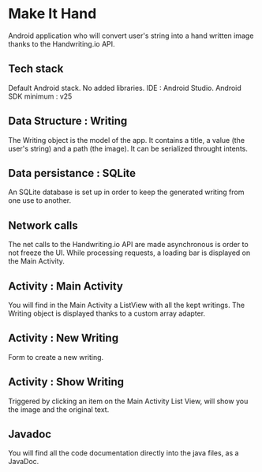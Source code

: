 # Make It Hand

Android application who will convert user's string into a hand written image thanks to the Handwriting.io API.

## Tech stack
  Default Android stack. No added libraries.
  IDE : Android Studio.
  Android SDK minimum : v25

## Data Structure : Writing

  The Writing object is the model of the app. It contains a title, a value (the user's string) and a path (the image).
  It can be serialized throught intents.
  
## Data persistance : SQLite

  An SQLite database is set up in order to keep the generated writing from one use to another.
  
## Network calls

  The net calls to the Handwriting.io API are made asynchronous is order to not freeze the UI.
  While processing requests, a loading bar is displayed on the Main Activity.
  
## Activity :  Main Activity

  You will find in the Main Activity a ListView with all the kept writings. The Writing object is displayed thanks to a custom array adapter.
  
## Activity : New Writing

  Form to create a new writing.
  
## Activity : Show Writing

  Triggered by clicking an item on the Main Activity List View, will show you the image and the original text.
  
## Javadoc

  You will find all the code documentation directly into the java files, as a JavaDoc.
